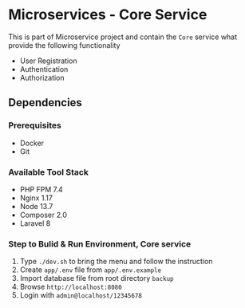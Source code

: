 # Microservices - Core Service

This is part of Microservice project and contain the `Core` service what provide the following functionality

- User Registration
- Authentication
- Authorization

## Dependencies
### Prerequisites 
- Docker
- Git

### Available Tool Stack 
- PHP FPM 7.4
- Nginx 1.17
- Node 13.7
- Composer 2.0
- Laravel 8

### Step to Bulid & Run Environment, Core service
1. Type `./dev.sh` to bring the menu and follow the instruction
1. Create `app/.env` file from `app/.env.example`
1. Import database file from root directory `backup`
1. Browse `http://localhost:8080` 
1. Login with `admin@localhost/12345678`